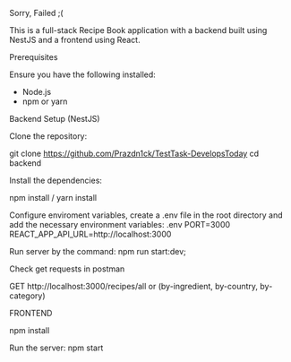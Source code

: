 Sorry, Failed ;(

This is a full-stack Recipe Book application with a backend built using NestJS and a frontend using React.

Prerequisites

Ensure you have the following installed:

- Node.js
- npm or yarn

Backend Setup (NestJS)

Clone the repository:

git clone https://github.com/Prazdn1ck/TestTask-DevelopsToday
cd backend

Install the dependencies:

npm install / yarn install

Configure enviroment variables, create a .env file in the root directory and add the necessary environment variables:
.env
PORT=3000
REACT_APP_API_URL=http://localhost:3000

Run server by the command:
npm run start:dev;

Check get requests in postman

GET http://localhost:3000/recipes/all or (by-ingredient, by-country, by-category)

FRONTEND

npm install

Run the server:
npm start
